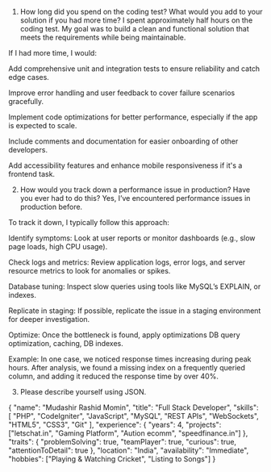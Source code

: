 1. How long did you spend on the coding test? What would you add to your solution if you had more time?
I spent approximately half hours on the coding test. My goal was to build a clean and functional solution that meets the requirements while being maintainable.

If I had more time, I would:

Add comprehensive unit and integration tests to ensure reliability and catch edge cases.

Improve error handling and user feedback to cover failure scenarios gracefully.

Implement code optimizations for better performance, especially if the app is expected to scale.

Include comments and documentation for easier onboarding of other developers.

Add accessibility features and enhance mobile responsiveness if it's a frontend task.

2. How would you track down a performance issue in production? Have you ever had to do this?
Yes, I’ve encountered performance issues in production before.

To track it down, I typically follow this approach:

Identify symptoms: Look at user reports or monitor dashboards (e.g., slow page loads, high CPU usage).

Check logs and metrics: Review application logs, error logs, and server resource metrics to look for anomalies or spikes.

Database tuning: Inspect slow queries using tools like MySQL’s EXPLAIN, or indexes.

Replicate in staging: If possible, replicate the issue in a staging environment for deeper investigation.

Optimize: Once the bottleneck is found, apply optimizations DB query optimization, caching, DB indexes.

Example: In one case, we noticed response times increasing during peak hours. After analysis, we found a missing index on a frequently queried column, and adding it reduced the response time by over 40%.

3. Please describe yourself using JSON.

{
  "name": "Mudashir Rashid Momin",
  "title": "Full Stack Developer",
  "skills": [
    "PHP",
    "CodeIgniter",
    "JavaScript",
    "MySQL",
    "REST APIs",
    "WebSockets",
    "HTML5",
    "CSS3",
    "Git"
  ],
  "experience": {
    "years": 4,
    "projects": ["letschat.in", "Gaming Platform", "Aution ecomm", "speedfinance.in"]
  },
  "traits": {
    "problemSolving": true,
    "teamPlayer": true,
    "curious": true,
    "attentionToDetail": true
  },
  "location": "India",
  "availability": "Immediate",
  "hobbies": ["Playing & Watching Cricket", "Listing to Songs"]
}
